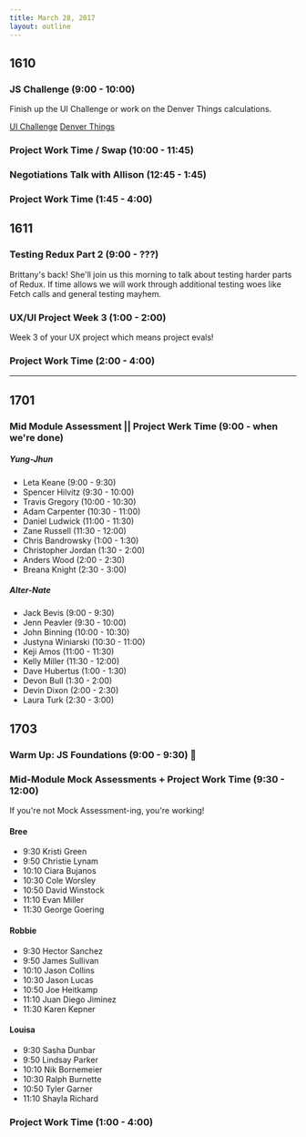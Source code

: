 ```yaml
---
title: March 28, 2017
layout: outline
---
```


## 1610

### JS Challenge (9:00 - 10:00)

Finish up the UI Challenge or work on the Denver Things calculations.

[UI Challenge](http://frontend.turing.io/projects/mod4-guest-design-challenge.html)
[Denver Things](https://gist.github.com/Alex-Tideman/bf430a83596c6b9cfe2fd7d313d1391f)

### Project Work Time / Swap (10:00 - 11:45)

### Negotiations Talk with Allison (12:45 - 1:45)

### Project Work Time (1:45 - 4:00)

## 1611

### Testing Redux Part 2 (9:00 - ???)
Brittany's back! She'll join us this morning to talk about testing harder parts of Redux. If time allows we will work through additional testing woes like Fetch calls and general testing mayhem.

### UX/UI Project Week 3 (1:00 - 2:00)
Week 3 of your UX project which means project evals!

### Project Work Time (2:00 - 4:00)

-----------------------------------------------

## 1701

### Mid Module Assessment || Project Werk Time (9:00 - when we're done)

##### Yung-Jhun

* Leta Keane (9:00 - 9:30)
* Spencer Hilvitz (9:30 - 10:00)
* Travis Gregory (10:00 - 10:30)
* Adam Carpenter (10:30 - 11:00)
* Daniel Ludwick (11:00 - 11:30)
* Zane Russell (11:30 - 12:00)
* Chris Bandrowsky (1:00 - 1:30)
* Christopher Jordan (1:30 - 2:00)
* Anders Wood (2:00 - 2:30)
* Breana Knight (2:30 - 3:00)

##### Alter-Nate

* Jack Bevis (9:00 - 9:30)
* Jenn Peavler (9:30 - 10:00)
* John Binning (10:00 - 10:30)
* Justyna Winiarski (10:30 - 11:00)
* Keji Amos (11:00 - 11:30)
* Kelly Miller (11:30 - 12:00)
* Dave Hubertus (1:00 - 1:30)
* Devon Bull (1:30 - 2:00)
* Devin Dixon (2:00 - 2:30)
* Laura Turk (2:30 - 3:00)

## 1703

### Warm Up: JS Foundations (9:00 - 9:30) :muscle:

### Mid-Module Mock Assessments + Project Work Time (9:30 - 12:00)

If you're not Mock Assessment-ing, you're working!

#### Bree

* 9:30 Kristi Green
* 9:50 Christie Lynam
* 10:10 Ciara Bujanos
* 10:30 Cole Worsley
* 10:50 David Winstock
* 11:10 Evan Miller
* 11:30 George Goering


#### Robbie

* 9:30 Hector Sanchez
* 9:50 James Sullivan
* 10:10 Jason Collins
* 10:30 Jason Lucas
* 10:50 Joe Heitkamp
* 11:10 Juan Diego Jiminez
* 11:30 Karen Kepner

#### Louisa

* 9:30 Sasha Dunbar
* 9:50 Lindsay Parker
* 10:10 Nik Bornemeier
* 10:30 Ralph Burnette
* 10:50 Tyler Garner
* 11:10 Shayla Richard

### Project Work Time (1:00 - 4:00)
